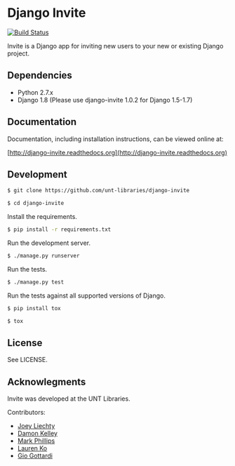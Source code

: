 # Django Invite  

[![Build Status](https://travis-ci.org/unt-libraries/django-invite.svg?branch=master)](https://travis-ci.org/unt-libraries/django-invite)

Invite is a Django app for inviting new users to your new or existing Django project.

## Dependencies

* Python 2.7.x
* Django 1.8 (Please use django-invite 1.0.2 for Django 1.5-1.7)

## Documentation

Documentation, including installation instructions, can be viewed online at:

[http://django-invite.readthedocs.org](http://django-invite.readthedocs.org)

## Development

```sh
$ git clone https://github.com/unt-libraries/django-invite

$ cd django-invite
```

Install the requirements.
```sh
$ pip install -r requirements.txt
```

Run the development server.
```sh
$ ./manage.py runserver
```

Run the tests.
```sh
$ ./manage.py test
```

Run the tests against all supported versions of Django.
```sh
$ pip install tox

$ tox
```

## License

See LICENSE.

## Acknowlegments

Invite was developed at the UNT Libraries.

Contributors:

- [Joey Liechty](http://github.com/yeahdef)
- [Damon Kelley](http://github.com/damonkelley)
- [Mark Phillips](http://github.com/vphill)
- [Lauren Ko](http://github.com/ldko)
- [Gio Gottardi](http://github.com/somexpert)
